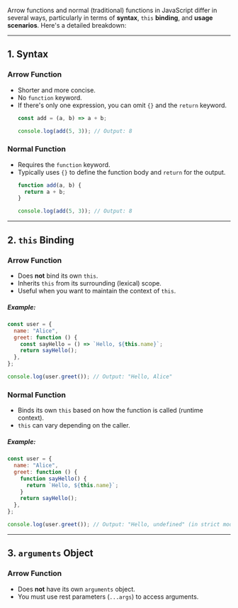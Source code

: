 Arrow functions and normal (traditional) functions in JavaScript differ in several ways, particularly in terms of **syntax**, `this` **binding**, and **usage scenarios**. Here's a detailed breakdown:
***

## 1. Syntax

### Arrow Function
- Shorter and more concise.
- No `function` keyword.
- If there's only one expression, you can omit `{}` and the `return` keyword.
	```js
	const add = (a, b) => a + b;
	
	console.log(add(5, 3)); // Output: 8
	```

### Normal Function
- Requires the `function` keyword.
- Typically uses `{}` to define the function body and `return` for the output.
	```js
	function add(a, b) {
	  return a + b;
	}
	
	console.log(add(5, 3)); // Output: 8
	```
***
## 2. `this` Binding

### Arrow Function
- Does **not** bind its own `this`.
- Inherits `this` from its surrounding (lexical) scope.
- Useful when you want to maintain the context of `this`.

##### Example:
```js
const user = {
  name: "Alice",
  greet: function () {
    const sayHello = () => `Hello, ${this.name}`;
    return sayHello();
  },
};

console.log(user.greet()); // Output: "Hello, Alice"
```

### Normal Function
- Binds its own `this` based on how the function is called (runtime context).
- `this` can vary depending on the caller.

##### Example:
```js
const user = {
  name: "Alice",
  greet: function () {
    function sayHello() {
      return `Hello, ${this.name}`;
    }
    return sayHello();
  },
};

console.log(user.greet()); // Output: "Hello, undefined" (in strict mode)
```
***

## 3. `arguments` Object

### Arrow Function
- Does **not** have its own `arguments` object.
- You must use rest parameters (`...args`) to access arguments.

